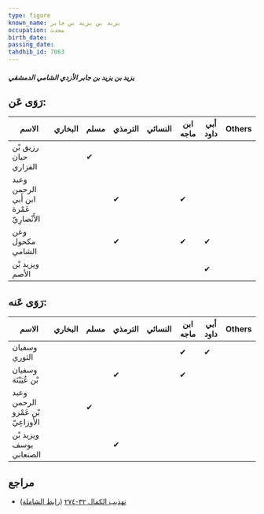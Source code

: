 ```yaml
---
type: figure
known_name: يزيد بن يزيد بن جابر
occupation: محدث
birth_date:
passing_date:
tahdhib_id: 7063
---
```

##### يزيد بن يزيد بن جابر الأزدي الشامي الدمشقي

## رَوَى عَن:
| الاسم                                    | البخاري | مسلم | الترمذي | النسائي | ابن ماجه | أبي داود | Others |
| ---------------------------------------- | ------- | ---- | ------- | ------- | -------- | -------- | ------ |
| رزيق بْن حيان الفزاري                    |         | ✔    |         |         |          |          |        |
| وعبد الرحمن ابن أَبي عَمْرة الأَنْصارِيّ |         |      | ✔       |         | ✔        |          |        |
| وعن مكحول الشامي                         |         |      | ✔       |         | ✔        | ✔        |        |
| ويزيد بْن الأصم                          |         |      |         |         |          | ✔        |        |
## رَوَى عَنه:
| الاسم                              | البخاري | مسلم | الترمذي | النسائي | ابن ماجه | أبي داود | Others |
| ---------------------------------- | ------- | ---- | ------- | ------- | -------- | -------- | ------ |
| وسفيان الثوري                      |         |      |         |         | ✔        | ✔        |        |
| وسفيان بْن عُيَيْنَة               |         |      | ✔       |         | ✔        |          |        |
| وعبد الرحمن بْن عَمْرو الأَوزاعِيّ |         | ✔    |         |         |          |          |        |
| ويزيد بْن يوسف الصنعاني            |         |      | ✔       |         |          |          |        |
## مراجع
- [تهذيب الكمال ٣٢-٢٧٤](obsidian://open?vault=Tahdhib-al-Kamal&file=Figures/٧٠٦٣-يزيد%20بن%20يزيد%20بن%20جابر%20الأزدي%20الشامي%20الدمشقي) ([رابط الشاملة](https://shamela.ws/book/3722/17388))